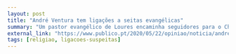 ```yaml
---
layout: post
title: "André Ventura tem ligações a seitas evangélicas"
summary: "Um pastor evangélico de Loures encaminha seguidores para o Chega, algo que também se verificou entre apoiantes de Trump e Bolsonaro. Os evangelistas têm tentado entrar na política em Portugal há alguns anos, inicialmente com o Partido da Gente. Investigadores apontam para que o Chega receba dinheiro destes partidos e que líderes evangélicos façam campanha pelo Chega nos seus serviços"
external_link: "https://www.publico.pt/2020/05/22/opiniao/noticia/andre-ventura-seitas-evangelicas-1917614"
tags: [religiao, ligacoes-suspeitas]
---
```

